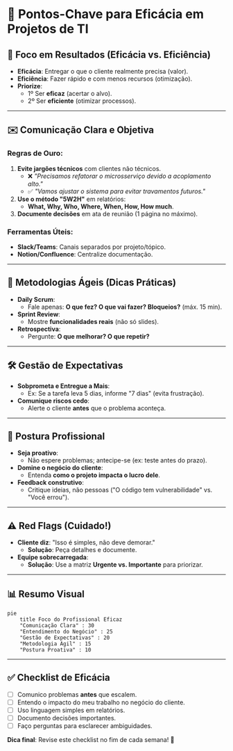 # 📌 **Pontos-Chave para Eficácia em Projetos de TI**  

## 🎯 **Foco em Resultados (Eficácia vs. Eficiência)**  
- **Eficácia**: Entregar o que o cliente realmente precisa (valor).  
- **Eficiência**: Fazer rápido e com menos recursos (otimização).  
- **Priorize**:  
  - 1º Ser **eficaz** (acertar o alvo).  
  - 2º Ser **eficiente** (otimizar processos).  

---

## ✉️ **Comunicação Clara e Objetiva**  
### **Regras de Ouro**:  
1. **Evite jargões técnicos** com clientes não técnicos.  
   - ❌ *"Precisamos refatorar o microsserviço devido a acoplamento alto."*  
   - ✅ *"Vamos ajustar o sistema para evitar travamentos futuros."*  
2. **Use o método "5W2H"** em relatórios:  
   - **What, Why, Who, Where, When, How, How much**.  
3. **Documente decisões** em ata de reunião (1 página no máximo).  

### **Ferramentas Úteis**:  
- **Slack/Teams**: Canais separados por projeto/tópico.  
- **Notion/Confluence**: Centralize documentação.  

---

## 🔄 **Metodologias Ágeis (Dicas Práticas)**  
- **Daily Scrum**:  
  - Fale apenas: **O que fez? O que vai fazer? Bloqueios?** (máx. 15 min).  
- **Sprint Review**:  
  - Mostre **funcionalidades reais** (não só slides).  
- **Retrospectiva**:  
  - Pergunte: **O que melhorar? O que repetir?**  

---

## 🛠 **Gestão de Expectativas**  
- **Sobprometa e Entregue a Mais**:  
  - Ex: Se a tarefa leva 5 dias, informe "7 dias" (evita frustração).  
- **Comunique riscos cedo**:  
  - Alerte o cliente **antes** que o problema aconteça.  

---

## 🧠 **Postura Profissional**  
- **Seja proativo**:  
  - Não espere problemas; antecipe-se (ex: teste antes do prazo).  
- **Domine o negócio do cliente**:  
  - Entenda **como o projeto impacta o lucro dele**.  
- **Feedback construtivo**:  
  - Critique ideias, não pessoas ("O código tem vulnerabilidade" vs. "Você errou").  

---

## ⚠️ **Red Flags (Cuidado!)**  
- **Cliente diz**: "Isso é simples, não deve demorar."  
  - **Solução**: Peça detalhes e documente.  
- **Equipe sobrecarregada**:  
  - **Solução**: Use a matriz **Urgente vs. Importante** para priorizar.  

---

## 📊 **Resumo Visual**  
```mermaid  
pie  
    title Foco do Profissional Eficaz  
    "Comunicação Clara" : 30  
    "Entendimento do Negócio" : 25  
    "Gestão de Expectativas" : 20  
    "Metodologia Ágil" : 15  
    "Postura Proativa" : 10  
```  

---

## ✅ **Checklist de Eficácia**  
- [ ] Comunico problemas **antes** que escalem.  
- [ ] Entendo o impacto do meu trabalho no negócio do cliente.  
- [ ] Uso linguagem simples em relatórios.  
- [ ] Documento decisões importantes.  
- [ ] Faço perguntas para esclarecer ambiguidades.  

**Dica final**: Revise este checklist no fim de cada semana! 🚀
